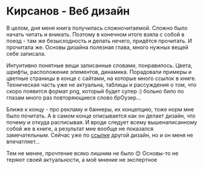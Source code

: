 # Кирсанов - Веб дизайн
В целом, дня меня книга получилась сложночитаемой. Сложно было начать читать и вникать. Поэтому в конечном итоге взяла с собой в поезд - там же безысходность и делать нечего, придётся прочитать. И прочитала же. Основы дизайна полезная глава, много нужных вещей себе записала.  

Интуитивно понятные вещи записанные словами, понравилось. Цвета, шрифты, расположение элементов, динамика. Порадовали примеры и цветные страницы в конце с сайтами, на которые много ссылок в книге. Техническая часть уже 
не актуальна, таблицы и рассуждения о том, что скоро появится формат png, который будет супер :) больно било по глазам много раз повторяющиеся слово брОузер...  
 
Ближе к концу - про рекламу и баннеры, их концепцию, тоже норм мне было почитать. А в самом конце описывается как он делает дизайн, что почему и откуда расписывая. И вроде следует всему вышенаписанному собой же в книге, а результат мне вообще не показался замечательным. Сейчас уже по [ссылке](http://www.kirsanov.com/logos.html) другой дизайн, но и он меня не впечатляет...  

Тем не менее, прочтение всяко лишним не было 😊 Основы-то не теряют своей актуальности, а моё мнение не экспертное
